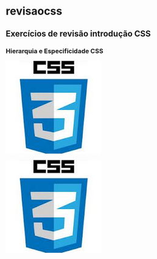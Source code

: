 <!---comentário1--->
# revisaocss
## Exercícios de revisão introdução CSS

### Hierarquia e Especificidade CSS
<!---comentário2--->
![Imagem CSS](abc.png)
<!---comentário3--->
<img src="./abc.png" alt="Imagem CSS">

